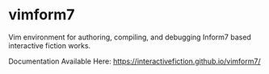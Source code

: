 # vimform7
Vim environment for authoring, compiling, and debugging Inform7 based interactive fiction works.

Documentation Available Here: https://interactivefiction.github.io/vimform7/
